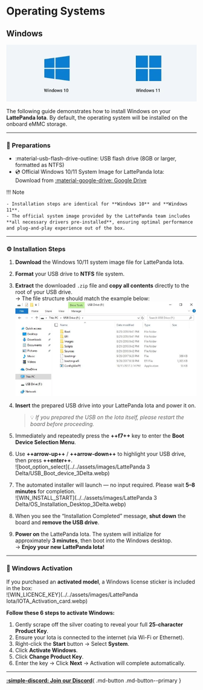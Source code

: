 # Operating Systems

## Windows

![](../../assets/images/Windows_10_11_logo.webp)

The following guide demonstrates how to install Windows on your **LattePanda Iota**. By default, the operating system will be installed on the onboard eMMC storage.


---

### 🧰 Preparations

* :material-usb-flash-drive-outline: USB flash drive (8GB or larger, formatted as NTFS)
* 💿 Official Windows 10/11 System Image for LattePanda Iota:  
  Download from [:material-google-drive: Google Drive]()

!!! Note

    - Installation steps are identical for **Windows 10** and **Windows 11**.
    - The official system image provided by the LattePanda team includes **all necessary drivers pre-installed**, ensuring optimal performance and plug-and-play experience out of the box.

---

### ⚙️ Installation Steps

1. **Download** the Windows 10/11 system image file for LattePanda Iota.
2. **Format** your USB drive to **NTFS** file system.
3. **Extract** the downloaded `.zip` file and **copy all contents** directly to the root of your USB drive.  
   → The file structure should match the example below:  
   ![USB_Drive_content](../../assets/images/file_in_usbdrive.webp)
4. **Insert** the prepared USB drive into your LattePanda Iota and power it on.  
   > 💡 *If you prepared the USB on the Iota itself, please restart the board before proceeding.*
5. Immediately and repeatedly press the **++f7++** key to enter the **Boot Device Selection Menu**.
6. Use **++arrow-up++** / **++arrow-down++** to highlight your USB drive, then press **++enter++**.  
   ![boot_option_select](../../assets/images/LattePanda 3 Delta/USB_Boot_device_3Delta.webp)
7. The automated installer will launch — no input required. Please wait **5–8 minutes** for completion.  
   ![WIN_INSTALL_START](../../assets/images/LattePanda 3 Delta/OS_Installation_Desktop_3Delta.webp)
8. When you see the “Installation Completed” message, **shut down** the board and **remove the USB drive**.  
  
9. **Power on** the LattePanda Iota. The system will initialize for approximately **3 minutes**, then boot into the Windows desktop.  
   → **Enjoy your new LattePanda Iota!**

---

### 🔑 Windows Activation

If you purchased an **activated model**, a Windows license sticker is included in the box:  
![WIN_LICENCE_KEY](../../assets/images/LattePanda Iota/IOTA_Activation_card.webp)

**Follow these 6 steps to activate Windows:**

1. Gently scrape off the silver coating to reveal your full **25-character Product Key**.
2. Ensure your Iota is connected to the internet (via Wi-Fi or Ethernet).
3. Right-click the **Start** button → Select **System**.
4. Click **Activate Windows**.
5. Click **Change Product Key**.
6. Enter the key → Click **Next** → Activation will complete automatically.

---

[**:simple-discord: Join our Discord**](https://discord.gg/k6YPYQgmHt){ .md-button .md-button--primary }